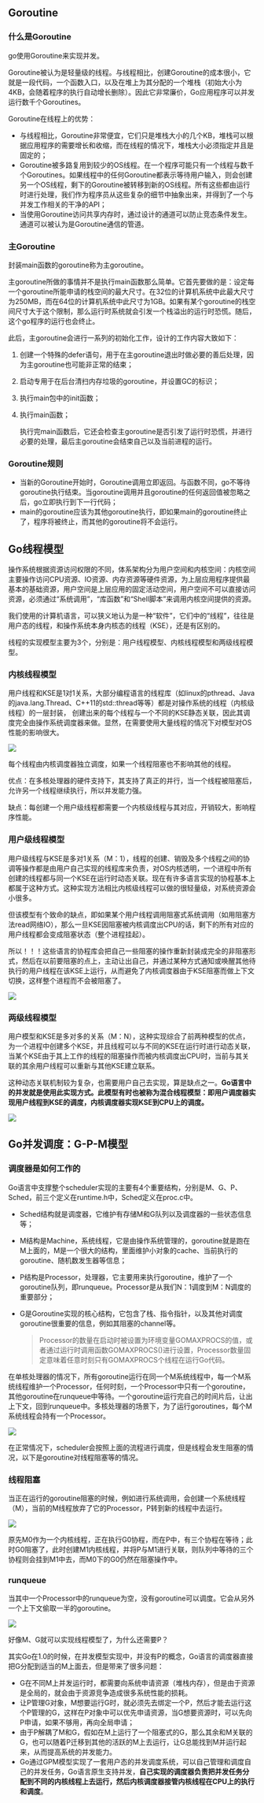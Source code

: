 ## Goroutine

### 什么是Goroutine

go使用Goroutine来实现并发。

Goroutine被认为是轻量级的线程。与线程相比，创建Goroutine的成本很小，它就是一段代码，一个函数入口，以及在堆上为其分配的一个堆栈（初始大小为4KB，会随着程序的执行自动增长删除）。因此它非常廉价，Go应用程序可以并发运行数千个Goroutines。

Goroutine在线程上的优势：

* 与线程相比，Goroutine非常便宜，它们只是堆栈大小的几个KB，堆栈可以根据应用程序的需要增长和收缩，而在线程的情况下，堆栈大小必须指定并且是固定的；
* Goroutine被多路复用到较少的OS线程。在一个程序可能只有一个线程与数千个Goroutines。如果线程中的任何Goroutine都表示等待用户输入，则会创建另一个OS线程，剩下的Goroutine被转移到新的OS线程。所有这些都由运行时进行处理，我们作为程序员从这些复杂的细节中抽象出来，并得到了一个与并发工作相关的干净的API；
* 当使用Goroutine访问共享内存时，通过设计的通道可以防止竞态条件发生。通道可以被认为是Goroutine通信的管道。

### 主Goroutine

封装main函数的goroutine称为主goroutine。

主goroutine所做的事情并不是执行main函数那么简单。它首先要做的是：设定每一个goroutine所能申请的栈空间的最大尺寸。在32位的计算机系统中此最大尺寸为250MB，而在64位的计算机系统中此尺寸为1GB。如果有某个goroutine的栈空间尺寸大于这个限制，那么运行时系统就会引发一个栈溢出的运行时恐慌。随后，这个go程序的运行也会终止。

此后，主goroutine会进行一系列的初始化工作，设计的工作内容大致如下：

1. 创建一个特殊的defer语句，用于在主goroutine退出时做必要的善后处理，因为主goroutine也可能非正常的结束；

2. 启动专用于在后台清扫内存垃圾的goroutine，并设置GC的标识；

3. 执行main包中的init函数；

4. 执行main函数；

   执行完main函数后，它还会检查主goroutine是否引发了运行时恐慌，并进行必要的处理，最后主goroutine会结束自己以及当前进程的运行。

### Goroutine规则

* 当新的Goroutine开始时，Goroutine调用立即返回。与函数不同，go不等待goroutine执行结束。当goroutine调用并且goroutine的任何返回值被忽略之后，go立即执行到下一行代码；
* main的goroutine应该为其他goroutine执行，即如果main的goroutine终止了，程序将被终止，而其他的goroutine将不会运行。

## Go线程模型

操作系统根据资源访问权限的不同，体系架构分为用户空间和内核空间：内核空间主要操作访问CPU资源、IO资源、内存资源等硬件资源，为上层应用程序提供最基本的基础资源，用户空间是上层应用的固定活动空间，用户空间不可以直接访问资源，必须通过“系统调用”，“库函数”和“Shell脚本”来调用内核空间提供的资源。

我们使用的计算机语言，可以狭义地认为是一种“软件”，它们中的“线程”，往往是用户态的线程，和操作系统本身内核态的线程（KSE），还是有区别的。

线程的实现模型主要为3个，分别是：用户线程模型、内核线程模型和两级线程模型。

### 内核线程模型

用户线程和KSE是1对1关系，大部分编程语言的线程库（如linux的pthread、Java的java.lang.Thread、C++11的std::thread等等）都是对操作系统的线程（内核级线程）的一层封装， 创建出来的每个线程与一个不同的KSE静态关联，因此其调度完全由操作系统调度器来做。显然，在需要使用大量线程的情况下对模型对OS性能的影响很大。

![](/media/hpsyche/_dde_data/note/go/千峰/pict/2-1.png)

每个线程由内核调度器独立调度，如果一个线程阻塞也不影响其他的线程。

优点：在多核处理器的硬件支持下，其支持了真正的并行，当一个线程被阻塞后，允许另一个线程继续执行，所以并发能力强。

缺点：每创建一个用户级线程都需要一个内核级线程与其对应，开销较大，影响程序性能。

### 用户级线程模型

用户级线程与KSE是多对1关系（M：1），线程的创建、销毁及多个线程之间的协调等操作都是由用户自己实现的线程库来负责，对OS内核透明，一个进程中所有创建的线程都与同一个KSE在运行时动态关联。现在有许多语言实现的协程基本上都属于这种方式。这种实现方法相比内核级线程可以做的很轻量级，对系统资源会小很多。

但该模型有个致命的缺点，即如果某个用户线程调用阻塞式系统调用（如用阻塞方法read网络IO），那么一旦KSE因阻塞被内核调度出CPU的话，剩下的所有对应的用户线程都会变成阻塞状态（整个进程挂起）。

所以！！！这些语言的协程库会把自己一些阻塞的操作重新封装成完全的非阻塞形式，然后在以前要阻塞的点上，主动让出自己，并通过某种方式通知或唤醒其他待执行的用户线程在该KSE上运行，从而避免了内核调度器由于KSE阻塞而做上下文切换，这样整个进程而不会被阻塞了。

![](/media/hpsyche/_dde_data/note/go/千峰/pict/2-2.png)

### 两级线程模型

用户模型和KSE是多对多的关系（M：N），这种实现综合了前两种模型的优点，为一个进程中创建多个KSE，并且线程可以与不同的KSE在运行时进行动态关联，当某个KSE由于其上工作的线程的阻塞操作而被内核调度出CPU时，当前与其关联的其余用户线程可以重新与其他KSE建立联系。

这种动态关联机制较为复杂，也需要用户自己去实现，算是缺点之一。**Go语言中的并发就是使用此实现方式。**此模型有时也被称为混合线程模型：即**用户调度器实现用户线程到KSE的调度，内核调度器实现KSE到CPU上的调度。**

![](/media/hpsyche/_dde_data/note/go/千峰/pict/2-3.png)

## Go并发调度：G-P-M模型

### 调度器是如何工作的

Go语言中支撑整个scheduler实现的主要有4个重要结构，分别是M、G、P、Sched，前三个定义在runtime.h中，Sched定义在proc.c中。

* Sched结构就是调度器，它维护有存储M和G队列以及调度器的一些状态信息等；

* M结构是Machine，系统线程，它是由操作系统管理的，goroutine就是跑在M上面的，M是一个很大的结构，里面维护小对象的cache、当前执行的goroutine、随机数发生器等信息；

* P结构是Processor，处理器，它主要用来执行goroutine，维护了一个goroutine队列，即runqueue。Processor是从我们N：1调度到M：N调度的重要部分；

* G是Goroutine实现的核心结构，它包含了栈、指令指针，以及其他对调度goroutine很重要的信息，例如其阻塞的channel等。

  > Processor的数量在启动时被设置为环境变量GOMAXPROCS的值，或者通过运行时调用函数GOMAXPROCS()进行设置，Processor数量固定意味着任意时刻只有GOMAXPROCS个线程在运行Go代码。

在单核处理器的情况下，所有goroutine运行在同一个M系统线程中，每一个M系统线程维护一个Processor，任何时刻，一个Processor中只有一个goroutine，其他goroutine在runqueue中等待。一个goroutine运行完自己的时间片后，让出上下文，回到runqueue中。多核处理器的场景下，为了运行goroutines，每个M系统线程会持有一个Processor。

![](/media/hpsyche/_dde_data/note/go/千峰/pict/2-4.png)

在正常情况下，scheduler会按照上面的流程进行调度，但是线程会发生阻塞的情况，以下是goroutine对线程阻塞等的情况。

### 线程阻塞

当正在运行的goroutine阻塞的时候，例如进行系统调用，会创建一个系统线程（M），当前的M线程放弃了它的Processor，P转到新的线程中去运行。

![](/media/hpsyche/_dde_data/note/go/千峰/pict/2-5.png)

原先M0作为一个内核线程，正在执行G0协程，而在P中，有三个协程在等待；此时G0阻塞了，此时创建M1内核线程，并将P与M1进行关联，则队列中等待的三个协程则会挂到M1中去，而M0下的G0仍然在阻塞操作中。

 ### runqueue

当其中一个Processor中的runqueue为空，没有goroutine可以调度。它会从另外一个上下文偷取一半的goroutine。

![](/media/hpsyche/_dde_data/note/go/千峰/pict/2-6.png)

好像M、G就可以实现线程模型了，为什么还需要P？

其实Go在1.0的时候，在并发模型实现中，并没有P的概念，Go语言的调度器直接把G分配到适当的M上面去，但是带来了很多问题：

* G在不同M上并发运行时，都需要向系统申请资源（堆栈内存），但是由于资源是全局的，就会由于资源竞争造成很多系统性能的损耗。
* 让P管理G对象，M想要运行G时，就必须先去绑定一个P，然后才能去运行这个P管理的G，这样在P对象中可以优先申请资源，当G想要资源时，可以先向P申请，如果不够用，再向全局申请；
* 由于P解耦了M和G，假如在M上运行了一个阻塞式的G，那么其余和M关联的G，也可以随着P迁移到其他的活跃的M上去运行，让G总能找到M并运行起来，从而提高系统的并发能力。
* Go通过GPM模型实现了一套用户态的并发调度系统，可以自己管理和调度自己的并发任务，Go语言原生支持并发，**自己实现的调度器负责把并发任务分配到不同的内核线程上去运行，然后内核调度器接管内核线程在CPU上的执行和调度**。